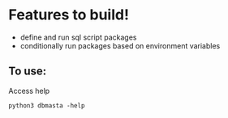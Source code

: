 # Features to build!
- define and run sql script packages
- conditionally run packages based on environment variables


## To use:
Access help
```shell
python3 dbmasta -help
```